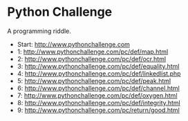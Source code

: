 # Python Challenge

A programming riddle.

- Start: http://www.pythonchallenge.com
- 1: http://www.pythonchallenge.com/pc/def/map.html
- 2: http://www.pythonchallenge.com/pc/def/ocr.html
- 3: http://www.pythonchallenge.com/pc/def/equality.html
- 4: http://www.pythonchallenge.com/pc/def/linkedlist.php
- 5: http://www.pythonchallenge.com/pc/def/peak.html
- 6: http://www.pythonchallenge.com/pc/def/channel.html
- 7: http://www.pythonchallenge.com/pc/def/oxygen.html
- 8: http://www.pythonchallenge.com/pc/def/integrity.html
- 9: http://www.pythonchallenge.com/pc/return/good.html

